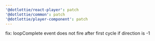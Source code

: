 ```yaml
---
'@dotlottie/react-player': patch
'@dotlottie/common': patch
'@dotlottie/player-component': patch
---
```


fix: loopComplete event does not fire after first cycle if direction is -1
